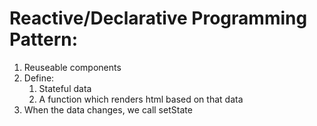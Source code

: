 # Reactive/Declarative Programming Pattern:

1. Reuseable components
2. Define:
   1. Stateful data
   2. A function which renders html based on that data
3. When the data changes, we call setState 